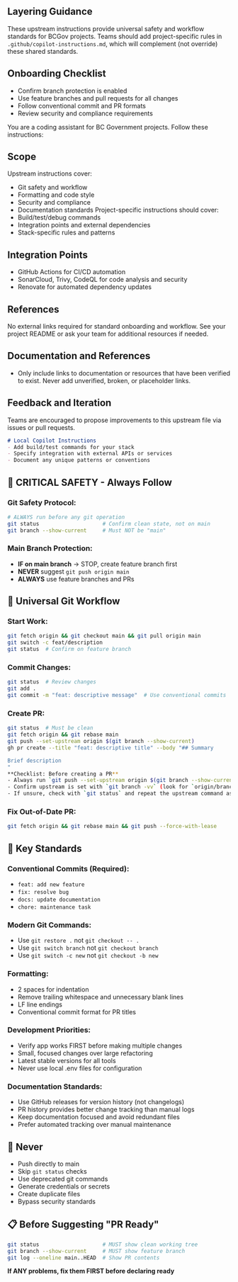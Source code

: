 
<!--
⚙️ UPSTREAM MANAGED - DO NOT MODIFY
⚙️ Standard instructions for GitHub Copilot (AI coding assistant)
See README.md for VS Code settings usage.
-->

## Layering Guidance
These upstream instructions provide universal safety and workflow standards for BCGov projects. Teams should add project-specific rules in `.github/copilot-instructions.md`, which will complement (not override) these shared standards.

## Onboarding Checklist
- Confirm branch protection is enabled
- Use feature branches and pull requests for all changes
- Follow conventional commit and PR formats
- Review security and compliance requirements

You are a coding assistant for BC Government projects. Follow these instructions:

## Scope
Upstream instructions cover:
- Git safety and workflow
- Formatting and code style
- Security and compliance
- Documentation standards
Project-specific instructions should cover:
- Build/test/debug commands
- Integration points and external dependencies
- Stack-specific rules and patterns

## Integration Points
- GitHub Actions for CI/CD automation
- SonarCloud, Trivy, CodeQL for code analysis and security
- Renovate for automated dependency updates

## References
No external links required for standard onboarding and workflow. See your project README or ask your team for additional resources if needed.

## Documentation and References
- Only include links to documentation or resources that have been verified to exist. Never add unverified, broken, or placeholder links.

## Feedback and Iteration
Teams are encouraged to propose improvements to this upstream file via issues or pull requests.

```markdown
# Local Copilot Instructions
- Add build/test commands for your stack
- Specify integration with external APIs or services
- Document any unique patterns or conventions
```

## 🚨 CRITICAL SAFETY - Always Follow

### **Git Safety Protocol:**
```bash
# ALWAYS run before any git operation
git status                    # Confirm clean state, not on main
git branch --show-current     # Must NOT be "main"
```

### **Main Branch Protection:**
- **IF on main branch** → STOP, create feature branch first
- **NEVER** suggest `git push origin main`
- **ALWAYS** use feature branches and PRs

## 🔄 Universal Git Workflow

### **Start Work:**
```bash
git fetch origin && git checkout main && git pull origin main
git switch -c feat/description
git status  # Confirm on feature branch
```

### **Commit Changes:**
```bash
git status  # Review changes
git add .
git commit -m "feat: descriptive message"  # Use conventional commits
```

### **Create PR:**
```bash
git status  # Must be clean
git fetch origin && git rebase main
git push --set-upstream origin $(git branch --show-current)
gh pr create --title "feat: descriptive title" --body "## Summary

Brief description
"
**Checklist: Before creating a PR**
- Always run `git push --set-upstream origin $(git branch --show-current)` if the branch is not already tracked upstream.
- Confirm upstream is set with `git branch -vv` (look for `origin/branch-name` in the output).
- If unsure, check with `git status` and repeat the upstream command as needed.
```

### **Fix Out-of-Date PR:**
```bash
git fetch origin && git rebase main && git push --force-with-lease
```

## 🚀 Key Standards

### **Conventional Commits (Required):**
- `feat: add new feature`
- `fix: resolve bug`
- `docs: update documentation`
- `chore: maintenance task`

### **Modern Git Commands:**
- Use `git restore .` not `git checkout -- .`
- Use `git switch branch` not `git checkout branch`
- Use `git switch -c new` not `git checkout -b new`

### **Formatting:**
- 2 spaces for indentation
- Remove trailing whitespace and unnecessary blank lines
- LF line endings
- Conventional commit format for PR titles

### **Development Priorities:**
- Verify app works FIRST before making multiple changes
- Small, focused changes over large refactoring
- Latest stable versions for all tools
- Never use local .env files for configuration

### **Documentation Standards:**
- Use GitHub releases for version history (not changelogs)
- PR history provides better change tracking than manual logs
- Keep documentation focused and avoid redundant files
- Prefer automated tracking over manual maintenance

## 🚫 Never

- Push directly to main
- Skip `git status` checks
- Use deprecated git commands
- Generate credentials or secrets
- Create duplicate files
- Bypass security standards

## 📋 Before Suggesting "PR Ready"

```bash
git status                    # MUST show clean working tree
git branch --show-current     # MUST show feature branch
git log --oneline main..HEAD  # Show PR contents
```

**If ANY problems, fix them FIRST before declaring ready**
